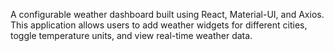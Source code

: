 A configurable weather dashboard built using React, Material-UI, and Axios. This application allows users to add weather widgets for different cities, toggle temperature units, and view real-time weather data.
